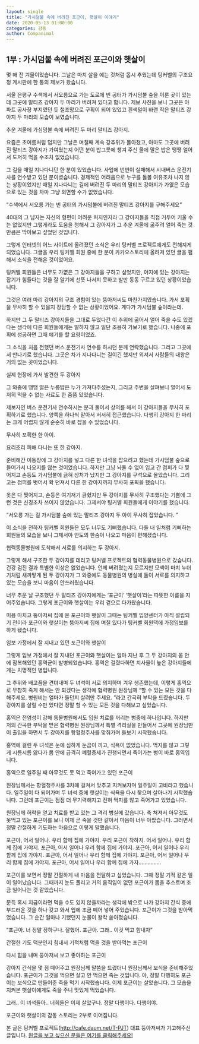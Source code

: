 ```yaml
---
layout: single
title: "가시덤불 속에 버려진 포근이, 햇살이 이야기"
date: 2020-05-13 01:00:00
categories: 감동
author: Companimal
---
```


## ​1부 : 가시덤불 속에 버려진 포근이와 햇살이

몇 해 전 겨울이었습니다. 그날은 마치 살을 에는 것처럼 몹시 추웠는데 팅커벨의 구조요청 게시판에 한 통의 제보가 왔습니다.

서울 은평구 수색에서 서오릉으로 가는 도로에 빈 공터가 가시덤불 숲을 이룬 곳이 있는데 그곳에 말티즈 강아지 두 마리가 버려져 있다고 합니다. 제보 사진을 보니 그곳은 아파트 공사장 부지였던 듯 철조망으로 구획이 되어 있었고 흰색털이 바랜 작은 말티즈 강아지 두 마리의 모습이 보였습니다.

추운 겨울에 가심덤불 속에 버려진 두 마리 말티즈 강아지.

요즘은 초여름처럼 덥지만 그날은 며칠째 계속 강추위가 몰아쳤고, 아마도 그곳에 버려진 말티즈 강아지가 가여웠는지 어떤 분이 밥그릇에 챙겨 주신 물에 말은 밥은 땡땡 얼어서 도저히 먹을 수조차 없었습니다.

그 길을 매일 지나다니던 한 분이 있었습니다. 사업에 번번이 실패해서 시내버스 운전기사를 연수받고 있던 분이셨습니다. 경제적인 어려움으로 누구를 돌볼 여유조차 나지 않는 상황이었지만 매일 지나다니는 길에 버려진 두 마리의 말티즈 강아지가 가엾은 모습으로 있는 것을 차마 그냥 외면할 수가 없었습니다.

“수색에서 서오릉 가는 빈 공터의 가시덤불에 버려진 말티즈 강아지를 구해주세요”

40대의 그 남자는 자신의 형편이 어려운 처지인지라 그 강아지들을 직접 거두어 키울 수는 없었지만 그렇게라도 도움을 청해서 그 강아지가 그 추운 겨울에 굶주려 얼어 죽는 것만큼은 막아보고 싶었던 것입니다.

그렇게 인터넷의 어느 사이트에 올려졌던 소식은 우리 팅커벨 프로젝트에게도 전해지게 되었습니다. 그글을 우리 팅커벨 회원 중에 한 분이 카카오스토리에 올려져 있던 글을 펌해서 소식을 전해온 것이었어요.

팅커벨 회원들은 너무도 가엾은 그 강아지들을 구하고 싶었지만, 야지에 있는 강아지는 잡기가 힘들다는 것을 잘 알기에 선뜻 나서지 못하고 발만 동동 구르고 있던 상황이었습니다.

그것은 여러 마리 강아지의 구조 경험이 있는 뚱아저씨도 마찬가지였습니다. 가서 포획을 무사히 할 수 있을지 장담할 수 없는 상황이었어요. 게다가 가시덤불 숲이라는데.

하지만 그 두 말티즈 강아지들을 그대로 두었다간 이 추위에 굶어서 얼어 죽을 수도 있겠다는 생각에 다른 회원들에게는 말하지 않고 일단 조용히 가보기로 했습니다. 나중에 포획에 성공하면 그때 얘기를 할 요량이었죠.

그 소식을 처음 전했던 버스 운전기사 연수를 하시던 분께 연락했습니다. 그리고 그곳에서 만나기로 했습니다. 그곳은 차가 지나다니는 길이긴 했지만 외져서 사람들의 내왕은 거의 없는 곳이었습니다.

실제 현장에 가서 발견한 두 강아지

그 와중에 땡땡 얼은 누룽밥은 누가 가져다주셨는지, 그리고 주변을 살펴보니 얼어서 도저히 먹을 수 없는 사료도 한 줌쯤 있었습니다.

제보자인 버스 운전기사 연수하시는 분과 둘이서 상의를 해서 이 강아지들을 무사히 포획하기로 했습니다. 양쪽을 하나씩 맡아서 서서히 접근했습니다. 다행히 강아지 한 마리는 크게 어렵지 않게 순순히 바로 잡을 수 있었습니다.

무사히 포획한 한 아이.

요리조리 피해 다니는 또 한 강아지.

준비해간 이동장에 그 강아지를 넣고 다른 한 녀석을 잡으려고 했는데 가시덤불 숲으로 들어가서 나오지를 않는 것이었습니다. 하지만 그냥 놔둘 수 없어 입고 간 점퍼가 다 찢어지고 손등도 가시덤불에 긁혀 상처가 났지만 그 강아지를 구석으로 몰았습니다. 그리고는 점퍼를 벗어서 확 던져서 다른 한 강아지까지 무사히 포획을 했습니다.

옷은 다 찢어지고, 손등은 여기저기 긁혔지만 두 강아지를 무사히 구조했다는 기쁨에 그런 것은 신경조차 쓰이지 않았습니다. 그제서야 팅커벨 회원들에게 이야기를 했습니다.

“서오릉 가는 길 가시덤불 숲에 있는 말티즈 강아지 두 아이 무사히 잡았습니다. ”

이 소식을 전하자 팅커벨 회원들은 모두 너무도 기뻐했습니다. 다들 내 일처럼 기뻐하는 회원들의 모습을 보니 그제서야 안도의 한숨이 나오고 마음이 편해졌습니다.

협력동물병원에 도착해서 서로를 의지하는 두 강아지.

그렇게 해서 구조한 두 강아지를 데리고 팅커벨 프로젝트의 협력동물병원으로 갔습니다. 건강 검진 결과 특별한 이상은 없었습니다. 언제 버려졌는지 모르지만 모색이 마치 누더기처럼 새까맣게 된 두 강아지가 그 와중에도 동물병원의 병실에 둘이 서로를 의지하고 있는 모습을 보니 마음이 안쓰러웠습니다.

너무 추운 날 구조했던 두 말티즈 강아지에게는 ‘포근이’ ‘햇살이’라는 따뜻한 이름을 지어주었습니다. 그렇게 포근이와 햇살이는 우리 곁으로 다가왔습니다.

미용 마치고 뚱아저씨 집에 온 포근이와 햇살이 그때는 팅커벨 입양센터가 아직 설립되기 전이라 포근이와 햇살이는 뚱아저씨 집에 며칠 있다가 팅커벨 회원댁에 가정임보를 하게 됐습니다.

임보 가정에서 잘 지내고 있던 포근이와 햇살이

그렇게 임보 가정에서 잘 지내던 포근이와 햇살이는 얼마 지난 후 그 두 강아지의 몸 안에 잠복해있던 홍역균이 발병되었습니다. 홍역은 걸렸다하면 치사율이 높은 강아지들에게는 치명적인 병입니다.

그 추위와 배고픔을 견뎌내며 두 녀석이 서로 의지하며 겨우 생존했는데, 이렇게 홍역으로 무참히 죽게 해서는 안 되겠다는 생각에 협력병원 원장님께 “할 수 있는 모든 것을 다 해주세요. 병원비는 얼마가 들던지 살려만 주세요. ”라고 간곡히 부탁을 드렸습니다. 두 강아지를 살릴 수만 있다면 정말 할 수 있는 모든 것을 다해보고 싶었습니다.

홍역은 전염성이 강해 동물병원에서도 입원 치료를 꺼리는 병중에 하나입니다. 하지만 저의 간곡한 부탁을 받은 협력병원 원장님께서 특별 격리실을 만들어서 그곳에 원장님만이 출입을 하면서 두 강아지를 항혈청주사를 맞춰가며 돌보기 시작했습니다.

홍역에 걸린 두 녀석은 눈에 심하게 눈곱이 끼고, 식욕이 없었습니다. 먹지를 않고 그렇게 시름시름 앓다가 몸 안에 급격히 폐혈증세가 진행되면서 죽어가는 병이 바로 홍역입니다.

홍역으로 일주일 째 아무것도 못 먹고 죽어가고 있던 포근이

원장님께서는 항혈청주사를 3차에 걸쳐서 맞추고 지켜보자며 일주일이 고비라고 했습니다. 일주일이 다 되어가며 두 녀석 중에 햇살이는 식욕을 다시 찾으며 살아나기 시작했습니다. 그런데 포근이는 점점 더 무기력해지고 전혀 먹지를 않고 죽어가고 있었습니다.

원장님께 허락을 얻고 치료를 받고 있는 그 격리 병실에 갔습니다. 축 쳐져서 아무것도 못먹고 있는 포근이를 보니 이제 곧 죽을 것만 같아서 마음이 너무 아팠습니다. 그러면서 정말 간절하게 기도하는 마음으로 이렇게 말했습니다.

포근아, 어서 일어나. 우리 함께 집에 가야지. 우리 포근이 착하지. 어서 일어나. 우리 함께 집에 가야지. 포근아, 어서 일어나 우리 함께 집에 가야지. 포근아, 어서 일어나 우리 함께 집에 가야지. 포근아, 어서 일어나 우리 함께 집에 가야지. 포근아, 어서 일어나 우리 함께 집에 가야지. 포근아, 어서 일어나 우리 함께 집에 가자...............

포근이를 보면서 정말 간절하게 내 마음을 전달하고 싶었습니다. 그때 정말 기적 같은 일이 일어났습니다. 그때까지 눈도 풀리고 거의 움직임이 없던 포근이가 몸을 추스르며 조금 일어나는 것 같았습니다.

문득 혹시 지금이라면 먹을 수도 있지 않을까라는 생각에 밖으로 나가 강아지 간식 중에 부드러운 것을 하나 갖고 와서 입에 조금 떼어 넣어 주었습니다. 포근이가 그것을 받아먹었습니다. 그 순간 얼마나 기뻤던지 눈물이 왈칵 쏟아졌습니다.

“포근아. 너 정말 장하구나. 잘했어. 포근아. 그래.. 이것 먹고 힘내자”

간절한 기도 덕분인지 힘내서 기적처럼 먹을 것을 받아먹는 포근이

다시 힘을 내며 뚱아저씨 보고 좋아하는 포근이

강아지 간식을 몇 점 떼어주고 원장님께 말씀을 드렸더니 원장님께서 보식을 준비해주었습니다. 포근이가 그것을 먹으면 살고 안 먹으면 죽는 것입니다. 아, 정말 다행히도 포근이는 보식으로 만들어준 죽을 먹기 시작했습니다. 이제 포근이는 살았습니다. 그 모습을 지켜본 햇살이에게도 죽을 주니 맛있게 먹었습니다.

그래.. 이 녀석들아.. 너희들은 이제 살았구나. 정말 다행이다. 다행이야.

포근이와 햇살이의 감동 스토리는 2부로 이어집니다.

본 글은 팅커벨 프로젝트(http://cafe.daum.net/T-PJT) 대표 뚱아저씨가 기고해주신 글입니다. [원글을 보고 싶으신 분들은 여기를 클릭해주세요!](https://blog.naver.com/tinkerbell-project/221949924492)
